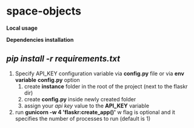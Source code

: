 # space-objects

**Local usage**

**Dependencies installation**

*pip install -r requirements.txt*
-------------
1. Specify API_KEY configuration variable via **config.py** file or via **env variable**
    **config.py** option
    1. create **instance** folder in the root of the project (next to the flaskr dir)
    2. create **config.py** inside newly created folder
    3. assign your *api key* value to the **API_KEY** variable 
2. run **gunicorn -w 4 'flaskr:create_app()'** w flag is optional and it specifies the number of processes to run (default is 1)